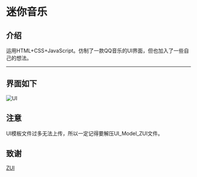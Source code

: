 # 迷你音乐

## 介绍
运用HTML+CSS+JavaScript。仿制了一款QQ音乐的UI界面，但也加入了一些自己的想法。
***
## 界面如下
![UI](https://images.gitee.com/uploads/images/2020/0109/191623_e5895945_2020534.gif "dongtu.gif")
## 注意
UI模板文件过多无法上传，所以一定记得要解压UI_Model_ZUI文件。
## 致谢
[ZUI](http://zui.sexy/)